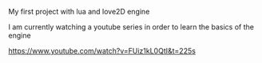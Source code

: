 My first project with lua and love2D engine

I am currently watching a youtube series in order to learn the basics of the engine

https://www.youtube.com/watch?v=FUiz1kL0QtI&t=225s
